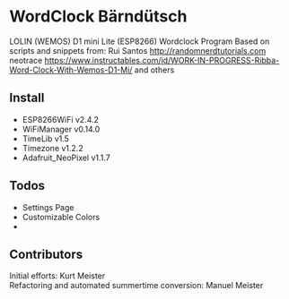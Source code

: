 # WordClock Bärndütsch

LOLIN (WEMOS) D1 mini Lite (ESP8266) Wordclock Program
Based on scripts and snippets from:
Rui Santos http://randomnerdtutorials.com
neotrace https://www.instructables.com/id/WORK-IN-PROGRESS-Ribba-Word-Clock-With-Wemos-D1-Mi/
and others 

## Install
- ESP8266WiFi v2.4.2  
- WiFiManager v0.14.0  
- TimeLib v1.5  
- Timezone v1.2.2  
- Adafruit_NeoPixel v1.1.7  


## Todos
- Settings Page
- Customizable Colors
- 


## Contributors
Initial efforts: Kurt Meister  
Refactoring and automated summertime conversion: Manuel Meister

